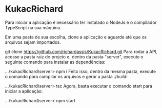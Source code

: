# KukacRichard
Para iniciar a aplicação é necessário ter instalado o NodeJs e o compilador TypeScript na sua máquina.

Em uma pasta de sua escolha, clone a aplicação e aguarde até que os arquivos sejam importados.

git clone https://github.com/richardassis/KukacRichard.git
Para rodar a API, acesse a pasta raiz do projeto e, dentro da pasta "server", execute o seguinte comando para instalar as dependências:

...\kukacRichard\server> npm i
Feito isso, dentro da mesma pasta, execute o comando para compilar os arquivos e gerar a pasta ./build:

...\kukacRichard\server> tsc
Agora, basta executar o comando start para iniciar a aplicação:

...\kukacRichard\server> npm start
